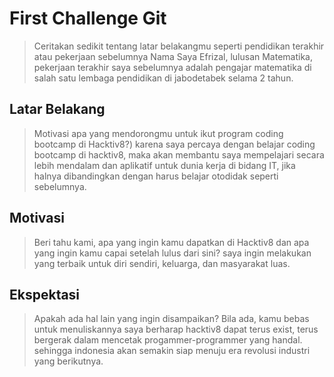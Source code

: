 # First Challenge Git

> Ceritakan sedikit tentang latar belakangmu seperti pendidikan terakhir atau pekerjaan sebelumnya
>  Nama Saya Efrizal, lulusan Matematika, pekerjaan terakhir saya sebelumnya adalah pengajar matematika di salah satu lembaga pendidikan di jabodetabek selama 2 tahun.

## Latar Belakang

> Motivasi apa yang mendorongmu untuk ikut program coding bootcamp di Hacktiv8?)
> karena saya percaya dengan belajar coding bootcamp di hacktiv8, maka akan membantu saya mempelajari secara lebih mendalam dan aplikatif untuk dunia kerja di bidang IT, jika halnya dibandingkan dengan harus belajar otodidak seperti sebelumnya.

## Motivasi

> Beri tahu kami, apa yang ingin kamu dapatkan di Hacktiv8 dan apa yang ingin kamu capai setelah lulus dari sini?
> saya ingin melakukan yang terbaik untuk diri sendiri, keluarga, dan masyarakat luas.

## Ekspektasi

> Apakah ada hal lain yang ingin disampaikan? Bila ada, kamu bebas untuk menuliskannya
> saya berharap hacktiv8 dapat terus exist, terus bergerak dalam mencetak progammer-programmer yang handal. sehingga indonesia akan semakin siap menuju era revolusi industri yang berikutnya.